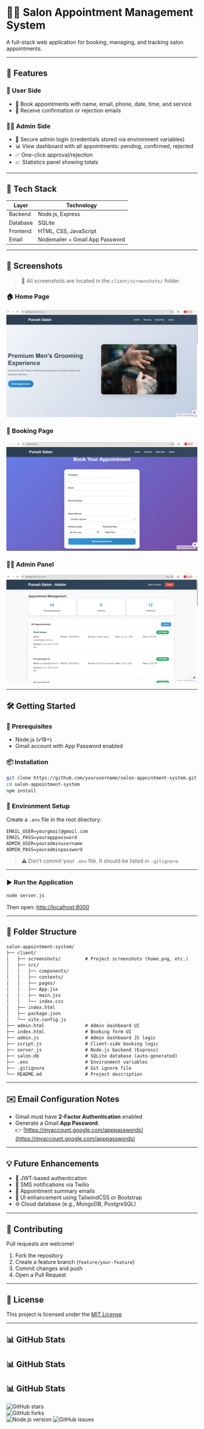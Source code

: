 # 💇‍♂️ Salon Appointment Management System

A full-stack web application for booking, managing, and tracking salon appointments.

---

## 🌟 Features

### 👥 User Side
- 📅 Book appointments with name, email, phone, date, time, and service
- 📧 Receive confirmation or rejection emails

### 🧑‍💼 Admin Side
- 🔐 Secure admin login (credentials stored via environment variables)
- 📊 View dashboard with all appointments: pending, confirmed, rejected
- ✅ One-click approval/rejection
- 📈 Statistics panel showing totals

---

## 🧰 Tech Stack

| Layer     | Technology            |
|-----------|------------------------|
| Backend   | Node.js, Express       |
| Database  | SQLite                 |
| Frontend  | HTML, CSS, JavaScript  |
| Email     | Nodemailer + Gmail App Password |

---

## 📸 Screenshots

> 📌 All screenshots are located in the `client/screenshots/` folder.

### 🏠 Home Page
![Home Page](client/screenshots/home.png)

### 📅 Booking Page
![Booking Form](client/screenshots/booking-form.png)

### 🧑‍💼 Admin Panel
![Admin Dashboard](client/screenshots/admin-panel.png)

---

## 🛠️ Getting Started

### 🔧 Prerequisites
- Node.js (v18+)
- Gmail account with App Password enabled

### 📦 Installation

```bash
git clone https://github.com/yourusername/salon-appointment-system.git
cd salon-appointment-system
npm install
```

### 🔐 Environment Setup

Create a `.env` file in the root directory:

```env
EMAIL_USER=yourgmail@gmail.com
EMAIL_PASS=yourapppassword
ADMIN_USER=youradminusername
ADMIN_PASS=youradminpassword
```

> ⚠️ Don’t commit your `.env` file. It should be listed in `.gitignore`.

---

### ▶️ Run the Application

```bash
node server.js
```

Then open: [http://localhost:8000](http://localhost:8000)

---

## 📂 Folder Structure

```
salon-appointment-system/
├── client/
│   ├── screenshots/         # Project screenshots (home.png, etc.)
│   ├── src/
│   │   ├── components/
│   │   ├── contexts/
│   │   ├── pages/
│   │   ├── App.jsx
│   │   ├── main.jsx
│   │   └── index.css
│   ├── index.html
│   ├── package.json
│   └── vite.config.js
├── admin.html               # Admin dashboard UI
├── index.html               # Booking form UI
├── admin.js                 # Admin dashboard JS logic
├── script.js                # Client-side booking logic
├── server.js                # Node.js backend (Express)
├── salon.db                 # SQLite database (auto-generated)
├── .env                     # Environment variables
├── .gitignore               # Git ignore file
└── README.md                # Project description
```

---

## ✉️ Email Configuration Notes

- Gmail must have **2-Factor Authentication** enabled
- Generate a Gmail **App Password**:  
  👉 [https://myaccount.google.com/apppasswords](https://myaccount.google.com/apppasswords)

---

## 💡 Future Enhancements

- 🔐 JWT-based authentication
- 📱 SMS notifications via Twilio
- 🧾 Appointment summary emails
- 🎨 UI enhancement using TailwindCSS or Bootstrap
- 🌐 Cloud database (e.g., MongoDB, PostgreSQL)

---

## 🤝 Contributing

Pull requests are welcome!

1. Fork the repository  
2. Create a feature branch (`feature/your-feature`)  
3. Commit changes and push  
4. Open a Pull Request  

---

## 📄 License

This project is licensed under the [MIT License](LICENSE)

---

## 📊 GitHub Stats

## 📊 GitHub Stats

## 📊 GitHub Stats

![GitHub stars](https://img.shields.io/github/stars/purushotham2628/salon-appointment-system?style=social)  
![GitHub forks](https://img.shields.io/github/forks/purushotham2628/salon-appointment-system?style=social)  
![Node.js version](https://img.shields.io/badge/node-%3E=18.0.0-brightgreen)
![GitHub issues](https://img.shields.io/github/issues/purushotham2628/salon-appointment-system)

